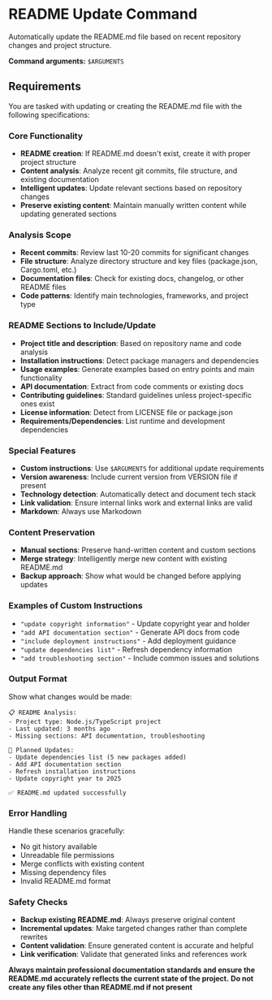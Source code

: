# README Update Command

Automatically update the README.md file based on recent repository changes and project structure.

**Command arguments:** `$ARGUMENTS`

## Requirements

You are tasked with updating or creating the README.md file with the following specifications:

### Core Functionality
- **README creation**: If README.md doesn't exist, create it with proper project structure
- **Content analysis**: Analyze recent git commits, file structure, and existing documentation
- **Intelligent updates**: Update relevant sections based on repository changes
- **Preserve existing content**: Maintain manually written content while updating generated sections

### Analysis Scope
- **Recent commits**: Review last 10-20 commits for significant changes
- **File structure**: Analyze directory structure and key files (package.json, Cargo.toml, etc.)
- **Documentation files**: Check for existing docs, changelog, or other README files
- **Code patterns**: Identify main technologies, frameworks, and project type

### README Sections to Include/Update
- **Project title and description**: Based on repository name and code analysis
- **Installation instructions**: Detect package managers and dependencies
- **Usage examples**: Generate examples based on entry points and main functionality
- **API documentation**: Extract from code comments or existing docs
- **Contributing guidelines**: Standard guidelines unless project-specific ones exist
- **License information**: Detect from LICENSE file or package.json
- **Requirements/Dependencies**: List runtime and development dependencies

### Special Features
- **Custom instructions**: Use `$ARGUMENTS` for additional update requirements
- **Version awareness**: Include current version from VERSION file if present
- **Technology detection**: Automatically detect and document tech stack
- **Link validation**: Ensure internal links work and external links are valid
- **Markdown**: Always use Markodown

### Content Preservation
- **Manual sections**: Preserve hand-written content and custom sections
- **Merge strategy**: Intelligently merge new content with existing README.md
- **Backup approach**: Show what would be changed before applying updates

### Examples of Custom Instructions
- `"update copyright information"` - Update copyright year and holder
- `"add API documentation section"` - Generate API docs from code
- `"include deployment instructions"` - Add deployment guidance
- `"update dependencies list"` - Refresh dependency information
- `"add troubleshooting section"` - Include common issues and solutions

### Output Format
Show what changes would be made:
```
📋 README Analysis:
- Project type: Node.js/TypeScript project
- Last updated: 3 months ago
- Missing sections: API documentation, troubleshooting

🔄 Planned Updates:
- Update dependencies list (5 new packages added)
- Add API documentation section
- Refresh installation instructions
- Update copyright year to 2025

✅ README.md updated successfully
```

### Error Handling
Handle these scenarios gracefully:
- No git history available
- Unreadable file permissions
- Merge conflicts with existing content
- Missing dependency files
- Invalid README.md format

### Safety Checks
- **Backup existing README.md**: Always preserve original content
- **Incremental updates**: Make targeted changes rather than complete rewrites
- **Content validation**: Ensure generated content is accurate and helpful
- **Link verification**: Validate that generated links and references work

**Always maintain professional documentation standards and ensure the README.md accurately reflects the current state of the project.**
**Do not create any files other than README.md if not present**